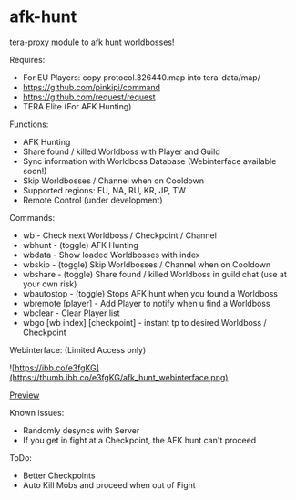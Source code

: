 # afk-hunt
tera-proxy module to afk hunt worldbosses!

Requires:
- For EU Players: copy protocol.326440.map into tera-data/map/
- https://github.com/pinkipi/command
- https://github.com/request/request
- TERA Elite (For AFK Hunting)

Functions:
- AFK Hunting
- Share found / killed Worldboss with Player and Guild
- Sync information with Worldboss Database (Webinterface available soon!)
- Skip Worldbosses / Channel when on Cooldown
- Supported regions: EU, NA, RU, KR, JP, TW
- Remote Control (under development)

Commands:
- wb - Check next Worldboss / Checkpoint / Channel
- wbhunt - (toggle) AFK Hunting
- wbdata - Show loaded Worldbosses with index
- wbskip - (toggle) Skip Worldbosses / Channel when on Cooldown
- wbshare - (toggle) Share found / killed Worldboss in guild chat (use at your own risk)
- wbautostop - (toggle) Stops AFK hunt when you found a Worldboss
- wbremote [player] - Add Player to notify when u find a Worldboss
- wbclear - Clear Player list
- wbgo [wb index] [checkpoint] - instant tp to desired Worldboss / Checkpoint

Webinterface: (Limited Access only)

![https://ibb.co/e3fgKG](https://thumb.ibb.co/e3fgKG/afk_hunt_webinterface.png)

[Preview](https://ibb.co/e3fgKG)

Known issues:
- Randomly desyncs with Server
- If you get in fight at a Checkpoint, the AFK hunt can't proceed

ToDo:
- Better Checkpoints
- Auto Kill Mobs and proceed when out of Fight
